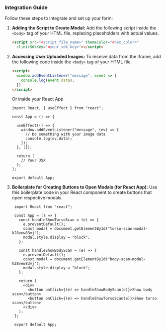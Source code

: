 ### Integration Guide

Follow these steps to integrate and set up your form:
1. **Adding the Script to Create Modal:**
   Add the following script inside the `<body>` tag of your HTML file, replacing placeholders with actual values.
   ```HTML
   <script src="<script_file_name>" themeColor="<hex_color>"
     clinicSdkKey="<your_sdk_key>"></script>
   ```
2. **Accessing User Uploaded Images:**
   To receive data from the iframe, add the following code inside the `<body>` tag of your HTML file.
   ```html
   <script>
     window.addEventListener("message", event => {
       console.log(event.data);
     })
   </script>
   ```
   Or inside your React App
   ```JSX
   import React, { useEffect } from "react";
   
   const App = () => {
   
     useEffect(() => {
       window.addEventListener("message", (ev) => {
         // Do something with your image data
         console.log(ev.data);
       });
     }, []);

     return (
       // Your JSX
     );
   };
   
   export default App;
   ```


3. **Boilerplate for Creating Buttons to Open Modals (for React App):**
   Use this boilerplate code in your React component to create buttons that open respective modals.
   ```JSX
    import React from "react";
    
    const App = () => {
      const handleShowTorsoScan = (e) => {
        e.preventDefault();
        const modal = document.getElementById("torso-scan-modal-k28vew83vj");
        modal.style.display = "block";
      };
    
      const handleShowBodyScan = (e) => {
        e.preventDefault();
        const modal = document.getElementById("body-scan-modal-k28vew83vj");
        modal.style.display = "block";
      };
    
      return (
        <div>
          <button onClick={(e) => handleShowBodyScan(e)}>Show body scan</button>
          <button onClick={(e) => handleShowTorsoScan(e)}>Show torso scan</button>
        </div>
      );
    };
    
    export default App;
